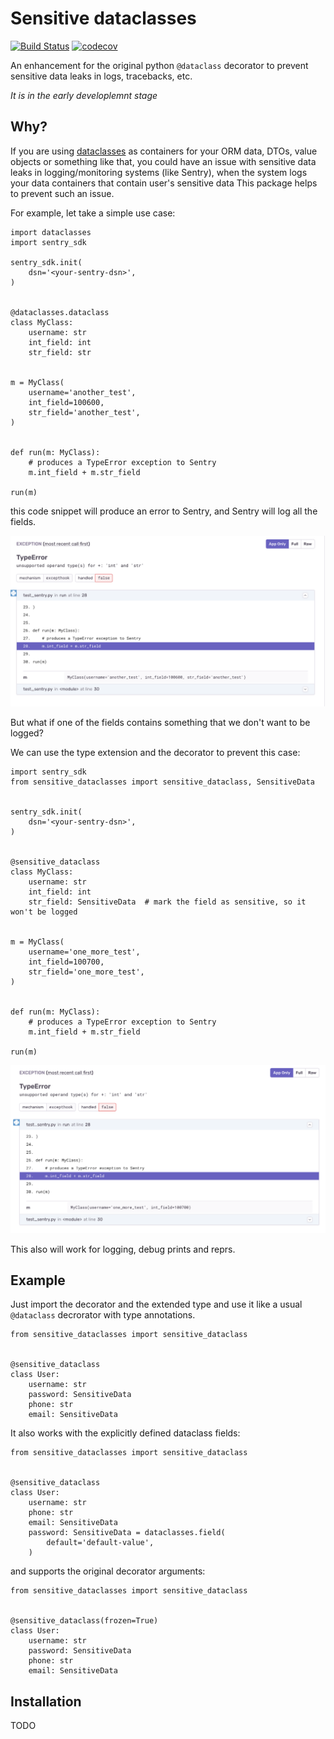 # Sensitive dataclasses

[![Build Status](https://github.com/mcproger/sensitive-dataclasses/workflows/test/badge.svg?branch=master&event=push)](https://github.com/mcproger/sensitive-dataclasses/actions?query=workflow%3Atest)
[![codecov](https://codecov.io/gh/mcproger/sensitive-dataclasses/branch/master/graph/badge.svg)](https://codecov.io/gh/mcproger/sensitive-dataclasses)

An enhancement for the original python `@dataclass` decorator to prevent sensitive data leaks in logs, tracebacks, etc.

*It is in the early developlemnt stage*

## Why?

If you are using [dataclasses](https://docs.python.org/3/library/dataclasses.html) as containers for your ORM data,
DTOs, value objects or something like that, you could have an issue with sensitive data leaks in logging/monitoring systems (like Sentry), when the system logs your data containers that contain user's sensitive data
This package helps to prevent such an issue.

For example, let take a simple use case:

```python3
import dataclasses
import sentry_sdk

sentry_sdk.init(
    dsn='<your-sentry-dsn>',
)


@dataclasses.dataclass
class MyClass:
    username: str
    int_field: int
    str_field: str


m = MyClass(
    username='another_test',
    int_field=100600,
    str_field='another_test',
)


def run(m: MyClass):
    # produces a TypeError exception to Sentry
    m.int_field + m.str_field

run(m)
```

this code snippet will produce an error to Sentry, and Sentry will log all the fields.

![example1](https://raw.githubusercontent.com/mcproger/sensitive-dataclasses/master/docs/example1.png)

But what if one of the fields contains something that we don't want to be logged?

We can use the type extension and the decorator to prevent this case:

```python3
import sentry_sdk
from sensitive_dataclasses import sensitive_dataclass, SensitiveData


sentry_sdk.init(
    dsn='<your-sentry-dsn>',
)


@sensitive_dataclass
class MyClass:
    username: str
    int_field: int
    str_field: SensitiveData  # mark the field as sensitive, so it won't be logged


m = MyClass(
    username='one_more_test',
    int_field=100700,
    str_field='one_more_test',
)


def run(m: MyClass):
    # produces a TypeError exception to Sentry
    m.int_field + m.str_field

run(m)
```

![example2](https://raw.githubusercontent.com/mcproger/sensitive-dataclasses/master/docs/example2.png)

This also will work for logging, debug prints and reprs.

## Example

Just import the decorator and the extended type and use it like a usual `@dataclass` decrorator with type annotations.

```python3
from sensitive_dataclasses import sensitive_dataclass


@sensitive_dataclass
class User:
    username: str
    password: SensitiveData
    phone: str
    email: SensitiveData

```

It also works with the explicitly defined dataclass fields:

```python3
from sensitive_dataclasses import sensitive_dataclass


@sensitive_dataclass
class User:
    username: str
    phone: str
    email: SensitiveData
    password: SensitiveData = dataclasses.field(
        default='default-value',
    )

```

and supports the original decorator arguments:

```python3
from sensitive_dataclasses import sensitive_dataclass


@sensitive_dataclass(frozen=True)
class User:
    username: str
    password: SensitiveData
    phone: str
    email: SensitiveData

```

## Installation

TODO
